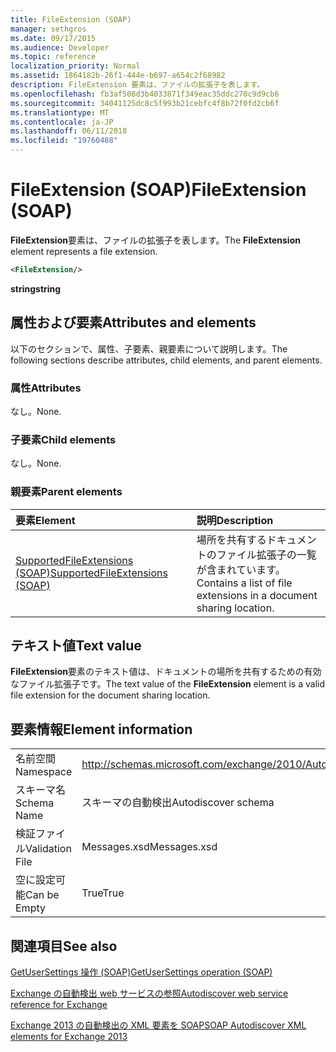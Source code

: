 ```yaml
---
title: FileExtension (SOAP)
manager: sethgros
ms.date: 09/17/2015
ms.audience: Developer
ms.topic: reference
localization_priority: Normal
ms.assetid: 1864182b-26f1-444e-b697-a654c2f68982
description: FileExtension 要素は、ファイルの拡張子を表します。
ms.openlocfilehash: fb3af508d3b4033871f349eac35ddc270c9d9cb6
ms.sourcegitcommit: 34041125dc8c5f993b21cebfc4f8b72f0fd2cb6f
ms.translationtype: MT
ms.contentlocale: ja-JP
ms.lasthandoff: 06/11/2018
ms.locfileid: "19760488"
---
```

# <a name="fileextension-soap"></a><span data-ttu-id="38eb0-103">FileExtension (SOAP)</span><span class="sxs-lookup"><span data-stu-id="38eb0-103">FileExtension (SOAP)</span></span>

<span data-ttu-id="38eb0-104">**FileExtension**要素は、ファイルの拡張子を表します。</span><span class="sxs-lookup"><span data-stu-id="38eb0-104">The **FileExtension** element represents a file extension.</span></span> 
  
```XML
<FileExtension/>
```

 <span data-ttu-id="38eb0-105">**string**</span><span class="sxs-lookup"><span data-stu-id="38eb0-105">**string**</span></span>
## <a name="attributes-and-elements"></a><span data-ttu-id="38eb0-106">属性および要素</span><span class="sxs-lookup"><span data-stu-id="38eb0-106">Attributes and elements</span></span>

<span data-ttu-id="38eb0-107">以下のセクションで、属性、子要素、親要素について説明します。</span><span class="sxs-lookup"><span data-stu-id="38eb0-107">The following sections describe attributes, child elements, and parent elements.</span></span>
  
### <a name="attributes"></a><span data-ttu-id="38eb0-108">属性</span><span class="sxs-lookup"><span data-stu-id="38eb0-108">Attributes</span></span>

<span data-ttu-id="38eb0-109">なし。</span><span class="sxs-lookup"><span data-stu-id="38eb0-109">None.</span></span>
  
### <a name="child-elements"></a><span data-ttu-id="38eb0-110">子要素</span><span class="sxs-lookup"><span data-stu-id="38eb0-110">Child elements</span></span>

<span data-ttu-id="38eb0-111">なし。</span><span class="sxs-lookup"><span data-stu-id="38eb0-111">None.</span></span>
  
### <a name="parent-elements"></a><span data-ttu-id="38eb0-112">親要素</span><span class="sxs-lookup"><span data-stu-id="38eb0-112">Parent elements</span></span>

|<span data-ttu-id="38eb0-113">**要素**</span><span class="sxs-lookup"><span data-stu-id="38eb0-113">**Element**</span></span>|<span data-ttu-id="38eb0-114">**説明**</span><span class="sxs-lookup"><span data-stu-id="38eb0-114">**Description**</span></span>|
|:-----|:-----|
|[<span data-ttu-id="38eb0-115">SupportedFileExtensions (SOAP)</span><span class="sxs-lookup"><span data-stu-id="38eb0-115">SupportedFileExtensions (SOAP)</span></span>](supportedfileextensions-soap.md) <br/> |<span data-ttu-id="38eb0-116">場所を共有するドキュメントのファイル拡張子の一覧が含まれています。</span><span class="sxs-lookup"><span data-stu-id="38eb0-116">Contains a list of file extensions in a document sharing location.</span></span>  <br/> |
   
## <a name="text-value"></a><span data-ttu-id="38eb0-117">テキスト値</span><span class="sxs-lookup"><span data-stu-id="38eb0-117">Text value</span></span>

<span data-ttu-id="38eb0-118">**FileExtension**要素のテキスト値は、ドキュメントの場所を共有するための有効なファイル拡張子です。</span><span class="sxs-lookup"><span data-stu-id="38eb0-118">The text value of the **FileExtension** element is a valid file extension for the document sharing location.</span></span> 
  
## <a name="element-information"></a><span data-ttu-id="38eb0-119">要素情報</span><span class="sxs-lookup"><span data-stu-id="38eb0-119">Element information</span></span>

|||
|:-----|:-----|
|<span data-ttu-id="38eb0-120">名前空間</span><span class="sxs-lookup"><span data-stu-id="38eb0-120">Namespace</span></span>  <br/> |http://schemas.microsoft.com/exchange/2010/Autodiscover  <br/> |
|<span data-ttu-id="38eb0-121">スキーマ名</span><span class="sxs-lookup"><span data-stu-id="38eb0-121">Schema Name</span></span>  <br/> |<span data-ttu-id="38eb0-122">スキーマの自動検出</span><span class="sxs-lookup"><span data-stu-id="38eb0-122">Autodiscover schema</span></span>  <br/> |
|<span data-ttu-id="38eb0-123">検証ファイル</span><span class="sxs-lookup"><span data-stu-id="38eb0-123">Validation File</span></span>  <br/> |<span data-ttu-id="38eb0-124">Messages.xsd</span><span class="sxs-lookup"><span data-stu-id="38eb0-124">Messages.xsd</span></span>  <br/> |
|<span data-ttu-id="38eb0-125">空に設定可能</span><span class="sxs-lookup"><span data-stu-id="38eb0-125">Can be Empty</span></span>  <br/> |<span data-ttu-id="38eb0-126">True</span><span class="sxs-lookup"><span data-stu-id="38eb0-126">True</span></span>  <br/> |
   
## <a name="see-also"></a><span data-ttu-id="38eb0-127">関連項目</span><span class="sxs-lookup"><span data-stu-id="38eb0-127">See also</span></span>



[<span data-ttu-id="38eb0-128">GetUserSettings 操作 (SOAP)</span><span class="sxs-lookup"><span data-stu-id="38eb0-128">GetUserSettings operation (SOAP)</span></span>](getusersettings-operation-soap.md)


[<span data-ttu-id="38eb0-129">Exchange の自動検出 web サービスの参照</span><span class="sxs-lookup"><span data-stu-id="38eb0-129">Autodiscover web service reference for Exchange</span></span>](autodiscover-web-service-reference-for-exchange.md)
  
[<span data-ttu-id="38eb0-130">Exchange 2013 の自動検出の XML 要素を SOAP</span><span class="sxs-lookup"><span data-stu-id="38eb0-130">SOAP Autodiscover XML elements for Exchange 2013</span></span>](soap-autodiscover-xml-elements-for-exchange-2013.md)

